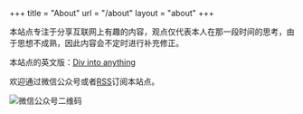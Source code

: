 +++
title = "About"
url = "/about"
layout = "about"
+++

本站点专注于分享互联网上有趣的内容，观点仅代表本人在那一段时间的思考，由于思想不成熟，因此内容会不定时进行补充修正。

本站点的英文版：[Div into anything](https://www.divintoanything.com)

欢迎通过微信公众号或者[RSS](https://jiakai.page/index.xml)订阅本站点。

![微信公众号二维码](https://vip2.loli.io/2022/12/13/NghfkyqxXLQlVpR.webp)